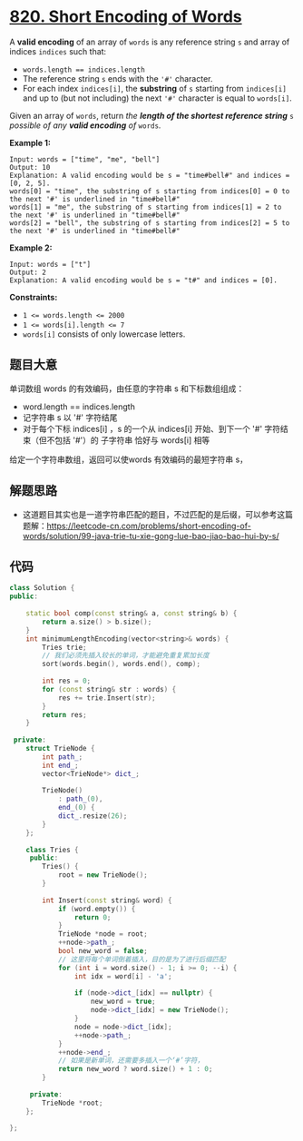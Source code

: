 # [820. Short Encoding of Words](https://leetcode.com/problems/short-encoding-of-words/)



A **valid encoding** of an array of `words` is any reference string `s` and array of indices `indices` such that:

- `words.length == indices.length`
- The reference string `s` ends with the `'#'` character.
- For each index `indices[i]`, the **substring** of `s` starting from `indices[i]` and up to (but not including) the next `'#'` character is equal to `words[i]`.

Given an array of `words`, return *the **length of the shortest reference string*** `s` *possible of any **valid encoding** of* `words`*.*

 

**Example 1:**

```
Input: words = ["time", "me", "bell"]
Output: 10
Explanation: A valid encoding would be s = "time#bell#" and indices = [0, 2, 5].
words[0] = "time", the substring of s starting from indices[0] = 0 to the next '#' is underlined in "time#bell#"
words[1] = "me", the substring of s starting from indices[1] = 2 to the next '#' is underlined in "time#bell#"
words[2] = "bell", the substring of s starting from indices[2] = 5 to the next '#' is underlined in "time#bell#"
```

**Example 2:**

```
Input: words = ["t"]
Output: 2
Explanation: A valid encoding would be s = "t#" and indices = [0].
```

 

**Constraints:**

- `1 <= words.length <= 2000`
- `1 <= words[i].length <= 7`
- `words[i]` consists of only lowercase letters.

## 题目大意

单词数组 words 的有效编码，由任意的字符串 s 和下标数组组成：

* word.length == indices.length
* 记字符串 s 以 '#' 字符结尾
* 对于每个下标 indices[i] ，s 的一个从 indices[i] 开始、到下一个 '#' 字符结束（但不包括 '#'）的 子字符串 恰好与 words[i] 相等

给定一个字符串数组，返回可以使words 有效编码的最短字符串 s，

## 解题思路

* 这道题目其实也是一道字符串匹配的题目，不过匹配的是后缀，可以参考这篇题解：https://leetcode-cn.com/problems/short-encoding-of-words/solution/99-java-trie-tu-xie-gong-lue-bao-jiao-bao-hui-by-s/

## 代码

``````c++
class Solution {
public:
    
    static bool comp(const string& a, const string& b) {
        return a.size() > b.size();
    }
    int minimumLengthEncoding(vector<string>& words) {
        Tries trie;
        // 我们必须先插入较长的单词，才能避免重复累加长度
        sort(words.begin(), words.end(), comp);
        
        int res = 0;
        for (const string& str : words) {
            res += trie.Insert(str);
        }
        return res;
    }
    
 private:
    struct TrieNode {
        int path_;
        int end_;
        vector<TrieNode*> dict_;
        
        TrieNode()
            : path_(0),
            end_(0) {
            dict_.resize(26);        
        }
    };
    
    class Tries {
     public:
        Tries() {
            root = new TrieNode();
        }
        
        int Insert(const string& word) {
            if (word.empty()) {
                return 0;
            }
            TrieNode *node = root;
            ++node->path_;
            bool new_word = false;
            // 这里将每个单词倒着插入，目的是为了进行后缀匹配
            for (int i = word.size() - 1; i >= 0; --i) {
                int idx = word[i] - 'a';
                
                if (node->dict_[idx] == nullptr) {
                    new_word = true;
                    node->dict_[idx] = new TrieNode();
                }
                node = node->dict_[idx];
                ++node->path_;
            }
            ++node->end_;
            // 如果是新单词，还需要多插入一个‘#’字符，
            return new_word ? word.size() + 1 : 0;
        }
        
     private:
        TrieNode *root;
    };
    
};
``````

